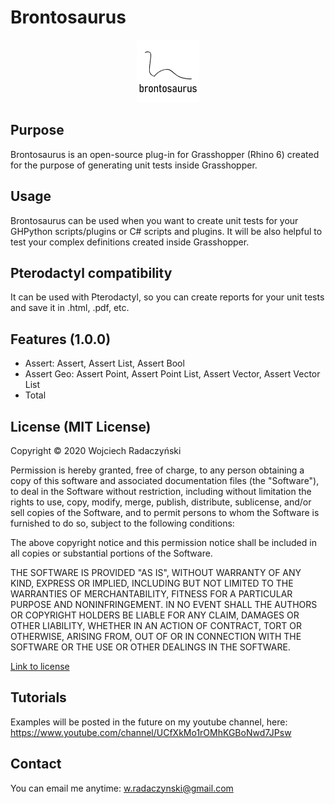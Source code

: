 # Brontosaurus

<p align="center">
  <img width="100" height="100" src="https://github.com/paireks/Brontosaurus/blob/master/Images/brontosaurus_100px.png">
</p>

## Purpose

Brontosaurus is an open-source plug-in for Grasshopper (Rhino 6) created for the purpose of generating unit tests inside Grasshopper.

## Usage

Brontosaurus can be used when you want to create unit tests for your GHPython scripts/plugins or C# scripts and plugins. It will be also helpful to test your complex definitions created inside Grasshopper.

## Pterodactyl compatibility

It can be used with Pterodactyl, so you can create reports for your unit tests and save it in .html, .pdf, etc.

## Features (1.0.0)

- Assert: Assert, Assert List, Assert Bool
- Assert Geo: Assert Point, Assert Point List, Assert Vector, Assert Vector List
- Total

## License (MIT License)

Copyright © 2020 Wojciech Radaczyński

Permission is hereby granted, free of charge, to any person obtaining a copy of this software and associated documentation files (the "Software"), to deal in the Software without restriction, including without limitation the rights to use, copy, modify, merge, publish, distribute, sublicense, and/or sell copies of the Software, and to permit persons to whom the Software is furnished to do so, subject to the following conditions:

The above copyright notice and this permission notice shall be included in all copies or substantial portions of the Software.

THE SOFTWARE IS PROVIDED "AS IS", WITHOUT WARRANTY OF ANY KIND, EXPRESS OR IMPLIED, INCLUDING BUT NOT LIMITED TO THE WARRANTIES OF MERCHANTABILITY, FITNESS FOR A PARTICULAR PURPOSE AND NONINFRINGEMENT. IN NO EVENT SHALL THE AUTHORS OR COPYRIGHT HOLDERS BE LIABLE FOR ANY CLAIM, DAMAGES OR OTHER LIABILITY, WHETHER IN AN ACTION OF CONTRACT, TORT OR OTHERWISE, ARISING FROM, OUT OF OR IN CONNECTION WITH THE SOFTWARE OR THE USE OR OTHER DEALINGS IN THE SOFTWARE.

[Link to license](https://opensource.org/licenses/MIT)

## Tutorials

Examples will be posted in the future on my youtube channel, here: https://www.youtube.com/channel/UCfXkMo1rOMhKGBoNwd7JPsw

## Contact

You can email me anytime: w.radaczynski@gmail.com
